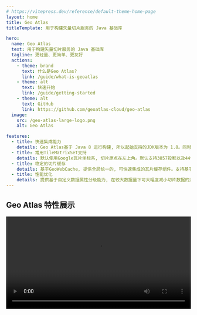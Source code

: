 ```yaml
---
# https://vitepress.dev/reference/default-theme-home-page
layout: home
title: Geo Atlas
titleTemplate: 用于构建矢量切片服务的 Java 基础库

hero:
  name: Geo Atlas
  text: 用于构建矢量切片服务的 Java 基础库
  tagline: 更轻量、更简单、更友好
  actions:
    - theme: brand
      text: 什么是Geo Atlas?
      link: /guide/what-is-geoatlas
    - theme: alt
      text: 快速开始
      link: /guide/getting-started
    - theme: alt
      text: GitHub
      link: https://github.com/geoatlas-cloud/geo-atlas
  image:
    src: /geo-atlas-large-logo.png
    alt: Geo Atlas

features:
  - title: 快速集成能力
    details: Geo Atlas基于 Java 8 进行构建, 所以起始支持的JDK版本为 1.8。同时基于Springboot构建上层组件, 可提供快速的对外集成能力。
  - title: 常用TileMatrixSet支持
    details: 默认使用Google瓦片坐标系, 切片原点在左上角。默认支持3857投影以及4490经纬度投影, 可自行拓展。
  - title: 稳定的切片缓存
    details: 基于GeoWebCache, 提供全局统一的, 可快速集成的瓦片缓存组件。支持基于内存和文件系统的缓存, 支持Seed、Reseed、Truncate三种切片处理策略。
  - title: 性能优化
    details: 提供基于自定义数据属性分级能力, 在较大数据量下可大幅度减小切片数据的大小。支持自定义数据范围(OGC TileMatrixSet Limits), 可限定切片请求范围, 提高访问效率以及一定程度提升安全性。
---
```


<p>
  <h2>Geo Atlas 特性展示</h2>

  <video controls width="100%">
    <source src="/geo-atlas-preview.mp4" type="video/mp4">
    您的浏览器不支持视频播放。
  </video>
</p>
